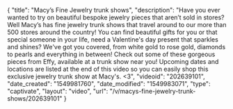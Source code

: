{
    "title": "Macy’s Fine Jewelry trunk shows",
    "description": "Have you ever wanted to try on beautiful bespoke jewelry pieces that aren’t sold in stores? Well Macy’s has fine jewelry trunk shows that travel around to our more than 500 stores around the country! You can find beautiful gifts for you or that special someone in your life, need a Valentine's day present that sparkles and shines? We've got you covered, from white gold to rose gold, diamonds to pearls and everything in between! Check out some of these gorgeous pieces from Effy, available at a trunk show near you! Upcoming dates and locations are listed at the end of this video so you can easily shop this exclusive jewelry trunk show at Macy's. <3",
    "videoid": "202639101",
    "date_created": "1549981760",
    "date_modified": "1549983071",
    "type": "captivate",
    "layout": "video",
    "url": "\/v\/macys-fine-jewelry-trunk-shows\/202639101"
}